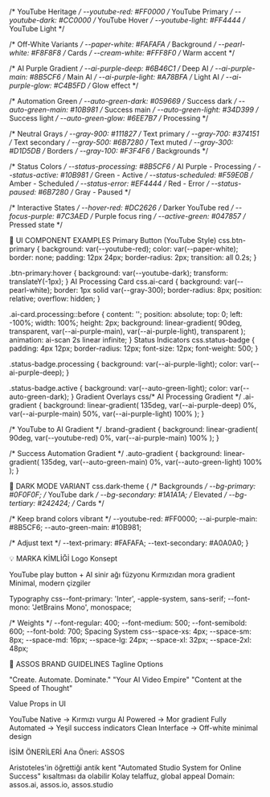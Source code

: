/* YouTube Heritage */
--youtube-red: #FF0000        /* YouTube Primary */
--youtube-dark: #CC0000       /* YouTube Hover */
--youtube-light: #FF4444      /* YouTube Light */

/* Off-White Variants */
--paper-white: #FAFAFA        /* Background */
--pearl-white: #F8F8F8        /* Cards */
--cream-white: #FFF8F0        /* Warm accent */

/* AI Purple Gradient */
--ai-purple-deep: #6B46C1     /* Deep AI */
--ai-purple-main: #8B5CF6     /* Main AI */
--ai-purple-light: #A78BFA    /* Light AI */
--ai-purple-glow: #C4B5FD     /* Glow effect */

/* Automation Green */
--auto-green-dark: #059669    /* Success dark */
--auto-green-main: #10B981    /* Success main */
--auto-green-light: #34D399   /* Success light */
--auto-green-glow: #6EE7B7    /* Processing */

/* Neutral Grays */
--gray-900: #111827           /* Text primary */
--gray-700: #374151           /* Text secondary */
--gray-500: #6B7280           /* Text muted */
--gray-300: #D1D5DB           /* Borders */
--gray-100: #F3F4F6           /* Backgrounds */

/* Status Colors */
--status-processing: #8B5CF6   /* AI Purple - Processing */
--status-active: #10B981       /* Green - Active */
--status-scheduled: #F59E0B    /* Amber - Scheduled */
--status-error: #EF4444        /* Red - Error */
--status-paused: #6B7280       /* Gray - Paused */

/* Interactive States */
--hover-red: #DC2626          /* Darker YouTube red */
--focus-purple: #7C3AED       /* Purple focus ring */
--active-green: #047857       /* Pressed state */

🎯 UI COMPONENT EXAMPLES
Primary Button (YouTube Style)
css.btn-primary {
  background: var(--youtube-red);
  color: var(--paper-white);
  border: none;
  padding: 12px 24px;
  border-radius: 2px;
  transition: all 0.2s;
}

.btn-primary:hover {
  background: var(--youtube-dark);
  transform: translateY(-1px);
}
AI Processing Card
css.ai-card {
  background: var(--pearl-white);
  border: 1px solid var(--gray-300);
  border-radius: 8px;
  position: relative;
  overflow: hidden;
}

.ai-card.processing::before {
  content: '';
  position: absolute;
  top: 0;
  left: -100%;
  width: 100%;
  height: 2px;
  background: linear-gradient(
    90deg, 
    transparent,
    var(--ai-purple-main),
    var(--ai-purple-light),
    transparent
  );
  animation: ai-scan 2s linear infinite;
}
Status Indicators
css.status-badge {
  padding: 4px 12px;
  border-radius: 12px;
  font-size: 12px;
  font-weight: 500;
}

.status-badge.processing {
  background: var(--ai-purple-light);
  color: var(--ai-purple-deep);
}

.status-badge.active {
  background: var(--auto-green-light);
  color: var(--auto-green-dark);
}
Gradient Overlays
css/* AI Processing Gradient */
.ai-gradient {
  background: linear-gradient(
    135deg,
    var(--ai-purple-deep) 0%,
    var(--ai-purple-main) 50%,
    var(--ai-purple-light) 100%
  );
}

/* YouTube to AI Gradient */
.brand-gradient {
  background: linear-gradient(
    90deg,
    var(--youtube-red) 0%,
    var(--ai-purple-main) 100%
  );
}

/* Success Automation Gradient */
.auto-gradient {
  background: linear-gradient(
    135deg,
    var(--auto-green-main) 0%,
    var(--auto-green-light) 100%
  );
}

🎨 DARK MODE VARIANT
css.dark-theme {
  /* Backgrounds */
  --bg-primary: #0F0F0F;        /* YouTube dark */
  --bg-secondary: #1A1A1A;      /* Elevated */
  --bg-tertiary: #242424;       /* Cards */
  
  /* Keep brand colors vibrant */
  --youtube-red: #FF0000;
  --ai-purple-main: #8B5CF6;
  --auto-green-main: #10B981;
  
  /* Adjust text */
  --text-primary: #FAFAFA;
  --text-secondary: #A0A0A0;
}

💡 MARKA KİMLİĞİ
Logo Konsept

YouTube play button + AI sinir ağı füzyonu
Kırmızıdan mora gradient
Minimal, modern çizgiler

Typography
css--font-primary: 'Inter', -apple-system, sans-serif;
--font-mono: 'JetBrains Mono', monospace;

/* Weights */
--font-regular: 400;
--font-medium: 500;
--font-semibold: 600;
--font-bold: 700;
Spacing System
css--space-xs: 4px;
--space-sm: 8px;
--space-md: 16px;
--space-lg: 24px;
--space-xl: 32px;
--space-2xl: 48px;

🚀 ASSOS BRAND GUIDELINES
Tagline Options

"Create. Automate. Dominate."
"Your AI Video Empire"
"Content at the Speed of Thought"

Value Props in UI

YouTube Native → Kırmızı vurgu
AI Powered → Mor gradient
Fully Automated → Yeşil success indicators
Clean Interface → Off-white minimal design

 İSİM ÖNERİLERİ
Ana Öneri: ASSOS

Aristoteles'in öğrettiği antik kent
"Automated Studio System for Online Success" kısaltması da olabilir
Kolay telaffuz, global appeal
Domain: assos.ai, assos.io, assos.studio


